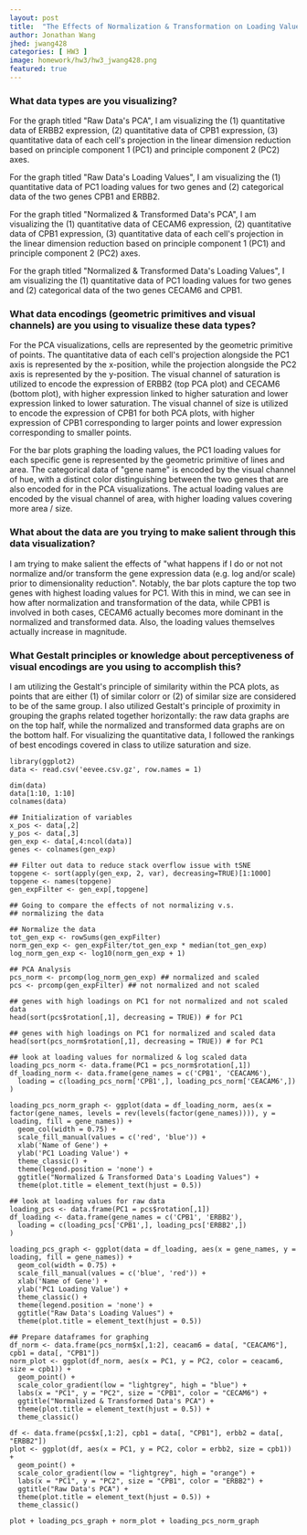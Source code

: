 ```yaml
---
layout: post
title:  "The Effects of Normalization & Transformation on Loading Values for PCA"
author: Jonathan Wang
jhed: jwang428
categories: [ HW3 ]
image: homework/hw3/hw3_jwang428.png
featured: true
---
```


### What data types are you visualizing?
For the graph titled "Raw Data's PCA", I am visualizing the (1) quantitative data of ERBB2 expression, 
(2) quantitative data of CPB1 expression, (3) quantitative data of each cell's projection in the 
linear dimension reduction based on principle component 1 (PC1) and principle component 2 (PC2) axes.

For the graph titled "Raw Data's Loading Values", I am visualizing the (1) quantitative data of PC1 loading
values for two genes and (2) categorical data of the two genes CPB1 and ERBB2.

For the graph titled "Normalized & Transformed Data's PCA", I am visualizing the (1) quantitative data of 
CECAM6 expression, (2) quantitative data of CPB1 expression, (3) quantitative data of each cell's 
projection in the linear dimension reduction based on principle component 1 (PC1) and principle 
component 2 (PC2) axes.

For the graph titled "Normalized & Transformed Data's Loading Values", I am visualizing the (1) 
quantitative data of PC1 loading values for two genes and (2) categorical data of the two genes CECAM6 
and CPB1.

### What data encodings (geometric primitives and visual channels) are you using to visualize these data types?
For the PCA visualizations, cells are represented by the geometric primitive of points. The quantitative
data of each cell's projection alongside the PC1 axis is represented by the x-position, while the projection
alongside the PC2 axis is represented by the y-position. The visual channel of saturation is utilized to 
encode the expression of ERBB2 (top PCA plot) and CECAM6 (bottom plot), with higher expression linked to 
higher saturation and lower expression linked to lower saturation. The visual channel of size is utilized 
to encode the expression of CPB1 for both PCA plots, with higher expression of CPB1 corresponding to larger
points and lower expression corresponding to smaller points.

For the bar plots graphing the loading values, the PC1 loading values for each specific gene is 
represented by the geometric primitive of lines and area. The categorical data of "gene name" is encoded by 
the visual channel of hue, with a distinct color distinguishing between the two genes that are also encoded
for in the PCA visualizations. The actual loading values are encoded by the visual channel of area, with 
higher loading values covering more area / size.

### What about the data are you trying to make salient through this data visualization? 
I am trying to make salient the effects of "what happens if I do or not not normalize and/or transform 
the gene expression data (e.g. log and/or scale) prior to dimensionality reduction". Notably, the bar plots
capture the top two genes with highest loading values for PC1. With this in mind, we can see in how after
normalization and transformation of the data, while CPB1 is involved in both cases, CECAM6 actually becomes
more dominant in the normalized and transformed data. Also, the loading values themselves actually increase 
in magnitude.

### What Gestalt principles or knowledge about perceptiveness of visual encodings are you using to accomplish this?
I am utilizing the Gestalt's principle of similarity within the PCA plots, as points that are either (1) of 
similar colorr or (2) of similar size are considered to be of the same group. I also utilized Gestalt's 
principle of proximity in grouping the graphs related together horizontally: the raw data graphs are on the
top half, while the normalized and transformed data graphs are on the bottom half. For visualizing the 
quantitative data, I followed the rankings of best encodings covered in class to utilize saturation and size.

```{r}
library(ggplot2)
data <- read.csv('eevee.csv.gz', row.names = 1)

dim(data)
data[1:10, 1:10]
colnames(data)

## Initialization of variables
x_pos <- data[,2]
y_pos <- data[,3]
gen_exp <- data[,4:ncol(data)]
genes <- colnames(gen_exp)

## Filter out data to reduce stack overflow issue with tSNE
topgene <- sort(apply(gen_exp, 2, var), decreasing=TRUE)[1:1000]
topgene <- names(topgene)
gen_expFilter <- gen_exp[,topgene]

## Going to compare the effects of not normalizing v.s. 
## normalizing the data

## Normalize the data
tot_gen_exp <- rowSums(gen_expFilter)
norm_gen_exp <- gen_expFilter/tot_gen_exp * median(tot_gen_exp)
log_norm_gen_exp <- log10(norm_gen_exp + 1)

## PCA Analysis
pcs_norm <- prcomp(log_norm_gen_exp) ## normalized and scaled
pcs <- prcomp(gen_expFilter) ## not normalized and not scaled

## genes with high loadings on PC1 for not normalized and not scaled data
head(sort(pcs$rotation[,1], decreasing = TRUE)) # for PC1

## genes with high loadings on PC1 for normalized and scaled data
head(sort(pcs_norm$rotation[,1], decreasing = TRUE)) # for PC1

## look at loading values for normalized & log scaled data 
loading_pcs_norm <- data.frame(PC1 = pcs_norm$rotation[,1])
df_loading_norm <- data.frame(gene_names = c('CPB1', 'CEACAM6'),
  loading = c(loading_pcs_norm['CPB1',], loading_pcs_norm['CEACAM6',])
)

loading_pcs_norm_graph <- ggplot(data = df_loading_norm, aes(x = factor(gene_names, levels = rev(levels(factor(gene_names)))), y = loading, fill = gene_names)) +
  geom_col(width = 0.75) +
  scale_fill_manual(values = c('red', 'blue')) +
  xlab('Name of Gene') +
  ylab('PC1 Loading Value') +
  theme_classic() +
  theme(legend.position = 'none') + 
  ggtitle("Normalized & Transformed Data's Loading Values") +
  theme(plot.title = element_text(hjust = 0.5))

## look at loading values for raw data
loading_pcs <- data.frame(PC1 = pcs$rotation[,1])
df_loading <- data.frame(gene_names = c('CPB1', 'ERBB2'),
  loading = c(loading_pcs['CPB1',], loading_pcs['ERBB2',])
)

loading_pcs_graph <- ggplot(data = df_loading, aes(x = gene_names, y = loading, fill = gene_names)) +
  geom_col(width = 0.75) +
  scale_fill_manual(values = c('blue', 'red')) +
  xlab('Name of Gene') +
  ylab('PC1 Loading Value') +
  theme_classic() +
  theme(legend.position = 'none') + 
  ggtitle("Raw Data's Loading Values") +
  theme(plot.title = element_text(hjust = 0.5))

## Prepare dataframes for graphing
df_norm <- data.frame(pcs_norm$x[,1:2], ceacam6 = data[, "CEACAM6"], cpb1 = data[, "CPB1"]) 
norm_plot <- ggplot(df_norm, aes(x = PC1, y = PC2, color = ceacam6, size = cpb1)) +
  geom_point() +
  scale_color_gradient(low = "lightgrey", high = "blue") +
  labs(x = "PC1", y = "PC2", size = "CPB1", color = "CECAM6") +
  ggtitle("Normalized & Transformed Data's PCA") +
  theme(plot.title = element_text(hjust = 0.5)) + 
  theme_classic()

df <- data.frame(pcs$x[,1:2], cpb1 = data[, "CPB1"], erbb2 = data[, "ERBB2"]) 
plot <- ggplot(df, aes(x = PC1, y = PC2, color = erbb2, size = cpb1)) +
  geom_point() +
  scale_color_gradient(low = "lightgrey", high = "orange") +
  labs(x = "PC1", y = "PC2", size = "CPB1", color = "ERBB2") +
  ggtitle("Raw Data's PCA") +
  theme(plot.title = element_text(hjust = 0.5)) + 
  theme_classic() 

plot + loading_pcs_graph + norm_plot + loading_pcs_norm_graph

```